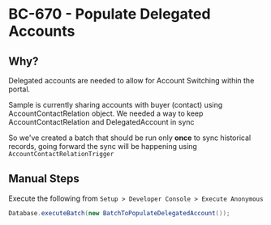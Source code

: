 # BC-670 - Populate Delegated Accounts

## Why?
Delegated accounts are needed to allow for Account Switching within the portal.

Sample is currently sharing accounts with buyer (contact) using AccountContactRelation object.
We needed a way to keep AccountContactRelation and DelegatedAccount in sync

So we've created a batch that should be run only **once** to sync historical records, going forward 
the sync will be happening using `AccountContactRelationTrigger`

## Manual Steps
Execute the following from `Setup > Developer Console > Execute Anonymous`

```java
Database.executeBatch(new BatchToPopulateDelegatedAccount());
```

